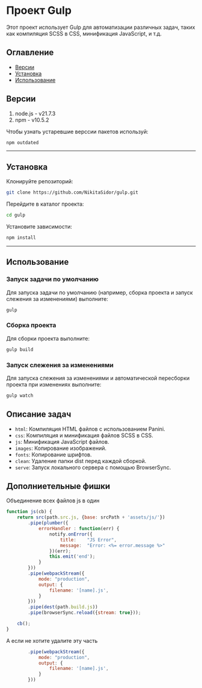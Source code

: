 # Проект Gulp

Этот проект использует Gulp для автоматизации различных задач, таких как компиляция SCSS в CSS, минификация JavaScript, и т.д.

## Оглавление

- [Версии](#Версии)
- [Установка](#Установка)
- [Использование](#Использование)

## Версии
1) node.js - v21.7.3
2) npm - v10.5.2

Чтобы узнать устаревшие верссии пакетов используй:
```bash
npm outdated
```
___
## Установка

Клонируйте репозиторий:

```bash
git clone https://github.com/NikitaSidor/gulp.git
```

Перейдите в каталог проекта:

```bash
cd gulp
```

Установите зависимости:

```bash
npm install
```
___
## Использование

### Запуск задачи по умолчанию

Для запуска задачи по умолчанию (например, сборка проекта и запуск слежения за изменениями) выполните:

```bash
gulp
```

### Сборка проекта

Для сборки проекта выполните:

```bash
gulp build
```

### Запуск слежения за изменениями

Для запуска слежения за изменениями и автоматической пересборки проекта при изменениях выполните:

```bash
gulp watch
```

## Описание задач

- `html`: Компиляция HTML файлов с использованием Panini.
- `css`: Компиляция и минификация файлов SCSS в CSS.
- `js`: Минификация JavaScript файлов.
- `images`: Копирование изображений.
- `fonts`: Копирование шрифтов.
- `clean`: Удаление папки dist перед каждой сборкой.
- `serve`: Запуск локального сервера с помощью BrowserSync.

## Дополниетельные фишки
Объединение всех файлов js в один
```javascript
function js(cb) {
    return src(path.src.js, {base: srcPath + 'assets/js/'})
        .pipe(plumber({
            errorHandler : function(err) {
                notify.onError({
                    title:    "JS Error",
                    message:  "Error: <%= error.message %>"
                })(err);
                this.emit('end');
            }
        }))
        .pipe(webpackStream({
            mode: "production",
            output: {
                filename: '[name].js',
            }
        }))
        .pipe(dest(path.build.js))
        .pipe(browserSync.reload({stream: true}));

    cb();
}
```
А если не хотите удалите эту часть
```javascript
        .pipe(webpackStream({
            mode: "production",
            output: {
                filename: '[name].js',
            }
        }))
```